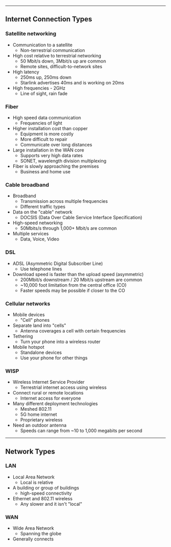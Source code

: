 
---

## Internet Connection Types

### Satellite networking
- Communication to a satellite
	- Non-terrestrial communication
- High cost relative to terrestrial networking
	- 50 Mbit/s down, 3Mbit/s up are common
	- Remote sites, difficult-to-network sites
- High latency
	- 250ms up, 250ms down
	- Starlink advertises 40ms and is working on 20ms
- High frequencies - 2GHz
	- Line of sight, rain fade

### Fiber
- High speed data communication
	- Frequencies of light
- Higher installation cost than copper
	- Equipment is more costly
	- More difficult to repair
	- Communicate over long distances
- Large installation in the WAN core
	- Supports very high data rates
	- SONET, wavelength division multiplexing
- Fiber is slowly approaching the premises
	- Business and home use

### Cable broadband
- Broadband
	- Transmission across multiple frequencies
	- Different traffic types
- Data on the "cable" network
	- DOCSIS (Data Over Cable Service Interface Specification)
- High-speed networking
	- 50Mbits/s through 1,000+ Mbit/s are common
- Multiple services
	- Data, Voice, Video

### DSL
- ADSL (Asymmetric Digital Subscriber Line)
	- Use telephone lines
- Download speed is faster than the upload speed (asymmetric)
	- 200Mbit/s downstream / 20 Mbit/s upstream are common
	- ~10,000 foot limitation from the central office (CO)
	- Faster speeds may be possible if closer to the CO 

### Cellular networks
- Mobile devices
	- "Cell" phones
- Separate land into "cells"
	- Antenna coverages a cell with certain frequencies
- Tethering
	- Turn your phone into a wireless router
- Mobile hotspot
	- Standalone devices
	- Use your phone for other things

### WISP
- Wireless Internet Service Provider
	- Terrestrial internet access using wireless
- Connect rural or remote locations
	- Internet access for everyone
- Many different deployment technologies
	- Meshed 802.11
	- 5G home internet
	- Proprietary wireless
- Need an outdoor antenna
	- Speeds can range from ~10 to 1,000 megabits per second

---

## Network Types

### LAN
- Local Area Network
	- Local is relative
- A building or group of buildings
	- high-speed connectivity
- Ethernet and 802.11 wireless
	- Any slower and it isn't "local"

### WAN
- Wide Area Network
	- Spanning the globe
- Generally connects
